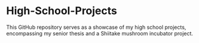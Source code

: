 # High-School-Projects
This GitHub repository serves as a showcase of my high school projects, encompassing my senior thesis and a Shiitake mushroom incubator project.
